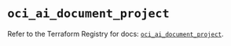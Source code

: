 # `oci_ai_document_project`

Refer to the Terraform Registry for docs: [`oci_ai_document_project`](https://registry.terraform.io/providers/oracle/oci/6.18.0/docs/resources/ai_document_project).
